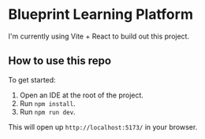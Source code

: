 # Blueprint Learning Platform

I'm currently using Vite + React to build out this project.

## How to use this repo

To get started:

1. Open an IDE at the root of the project.
1. Run `npm install`.
1. Run `npm run dev`.

This will open up `http://localhost:5173/` in your browser.